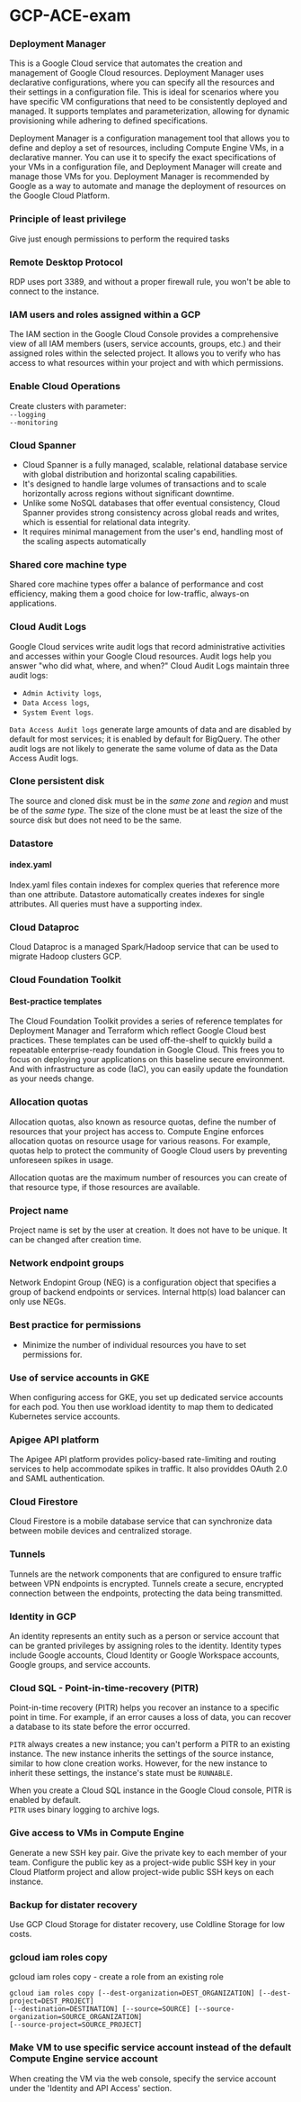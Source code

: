 # GCP-ACE-exam

### Deployment Manager
This is a Google Cloud service that automates the creation and management of Google Cloud resources. Deployment Manager uses declarative configurations, where you can specify all the resources and their settings in a configuration file. This is ideal for scenarios where you have specific VM configurations that need to be consistently deployed and managed. It supports templates and parameterization, allowing for dynamic provisioning while adhering to defined specifications.  

Deployment Manager is a configuration management tool that allows you to define and deploy a set of resources, including Compute Engine VMs, in a declarative manner. You can use it to specify the exact specifications of your VMs in a configuration file, and Deployment Manager will create and manage those VMs for you. Deployment Manager is recommended by Google as a way to automate and manage the deployment of resources on the Google Cloud Platform.

### Principle of least privilege
Give just enough permissions to perform the required tasks

### Remote Desktop Protocol
RDP uses port 3389, and without a proper firewall rule, you won't be able to connect to the instance.

### IAM users and roles assigned within a GCP 
The IAM section in the Google Cloud Console provides a comprehensive view of all IAM members (users, service accounts, groups, etc.) and their assigned roles within the selected project. It allows you to verify who has access to what resources within your project and with which permissions.



### Enable Cloud Operations  
Create clusters with parameter:  
`--logging`   
`--monitoring`  
  
### Cloud Spanner 
- Cloud Spanner is a fully managed, scalable, relational database service with global distribution and horizontal scaling capabilities.
- It's designed to handle large volumes of transactions and to scale horizontally across regions without significant downtime.
- Unlike some NoSQL databases that offer eventual consistency, Cloud Spanner provides strong consistency across global reads and writes, which is essential for relational data integrity.
- It requires minimal management from the user's end, handling most of the scaling aspects automatically

### Shared core machine type  
Shared core machine types offer a balance of performance and cost efficiency, making them a good choice for low-traffic, always-on applications.  
 

### Cloud Audit Logs
Google Cloud services write audit logs that record administrative activities and accesses within your Google Cloud resources. Audit logs help you answer "who did what, where, and when?"
Cloud Audit Logs maintain three audit logs:  
- `Admin Activity logs`,  
- `Data Access logs`,  
- `System Event logs`.

`Data Access Audit logs` generate large amounts of data and are disabled by default for most services; it is enabled by default for BigQuery. The other audit logs are not likely to generate the same volume of data as the Data Access Audit logs.    


### Clone persistent disk
The source and cloned disk must be in the _same zone_ and _region_ and must be of the _same type_. The size of the clone must be at least the size of the source disk but does not need to be the same. 



### Datastore
#### index.yaml
Index.yaml files contain indexes for complex queries that reference more than one attribute. Datastore automatically creates indexes for single attributes. All queries must have a supporting index.  


### Cloud Dataproc  
Cloud Dataproc is a managed Spark/Hadoop service that can be used to migrate Hadoop clusters GCP.  


 ### Cloud Foundation Toolkit
 #### Best-practice templates  
 The Cloud Foundation Toolkit provides a series of reference templates for Deployment Manager and Terraform which reflect Google Cloud best practices. These templates can be used off-the-shelf to quickly build a repeatable enterprise-ready foundation in Google Cloud. This frees you to focus on deploying your applications on this baseline secure environment. And with infrastructure as code (IaC), you can easily update the foundation as your needs change.  

### Allocation quotas  
Allocation quotas, also known as resource quotas, define the number of resources that your project has access to. Compute Engine enforces allocation quotas on resource usage for various reasons. For example, quotas help to protect the community of Google Cloud users by preventing unforeseen spikes in usage.  

Allocation quotas are the maximum number of resources you can create of that resource type, if those resources are available. 


### Project name
Project name is set by the user at creation. It does not have to be unique. It can be changed after creation time.  

### Network endpoint groups  
Network Endopint Group (NEG) is a configuration object that specifies a group of backend endpoints or services. Internal http(s) load balancer can only use NEGs.  

### Best practice for permissions  
- Minimize the number of individual resources you have to set permissions for.

### Use of service accounts in GKE  
When configuring access for GKE, you set up dedicated service accounts for each pod. You then use workload identity to map them to dedicated Kubernetes service accounts.

### Apigee API platform  
The Apigee API platform provides policy-based rate-limiting and routing services to help accommodate spikes in traffic. It also providdes OAuth 2.0 and SAML authentication.  

### Cloud Firestore  
Cloud Firestore is a mobile database service that can synchronize data between mobile devices and centralized storage.   

### Tunnels  
Tunnels are the network components that are configured to ensure traffic between VPN endpoints is encrypted. Tunnels create a secure, encrypted  connection between the endpoints, protecting the data being transmitted.   

### Identity in GCP  
An identity represents an entity such as a person or service account that can be granted privileges by assigning roles to the identity. Identity types include Google accounts, Cloud Identity or Google Workspace accounts, Google groups, and service accounts.  

### Cloud SQL - Point-in-time-recovery (PITR)  
Point-in-time recovery (PITR) helps you recover an instance to a specific point in time. For example, if an error causes a loss of data, you can recover a database to its state before the error occurred.

`PITR` always creates a new instance; you can't perform a PITR to an existing instance. The new instance inherits the settings of the source instance, similar to how clone creation works. However, for the new instance to inherit these settings, the instance's state must be `RUNNABLE`.  

When you create a Cloud SQL instance in the Google Cloud console, PITR is enabled by default.  
`PITR` uses binary logging to archive logs.  

### Give access to VMs in Compute Engine  
 Generate a new SSH key pair. Give the private key to each member of your team. Configure the public key as a project-wide public SSH key in your Cloud Platform project and allow project-wide public SSH keys on each instance.  

 ### Backup for distater recovery  
 Use GCP Cloud Storage for distater recovery, use Coldline Storage for low costs.  

 ### gcloud iam roles copy  
 gcloud iam roles copy - create a role from an existing role  
```
gcloud iam roles copy [--dest-organization=DEST_ORGANIZATION] [--dest-project=DEST_PROJECT]
[--destination=DESTINATION] [--source=SOURCE] [--source-organization=SOURCE_ORGANIZATION]  
[--source-project=SOURCE_PROJECT]  
```
 

### Make VM to use specific service account instead of the default Compute Engine service account  
When creating the VM via the web console, specify the service account under the 'Identity and API Access' section.  




